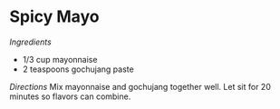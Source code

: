 Spicy Mayo
==========

_Ingredients_
* 1/3 cup mayonnaise
* 2 teaspoons gochujang paste

_Directions_
Mix mayonnaise and gochujang together well. Let sit for 20 minutes so flavors can combine.